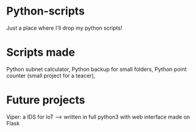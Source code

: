 # Python-scripts
Just a place where I'll drop my python scripts!

# Scripts made
Python subnet calculator,
Python backup for small folders,
Python point counter (small project for a teacer),

# Future projects
Viper: a IDS for IoT --> written in full python3 with web interface made on Flask


